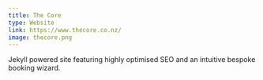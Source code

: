 ```yaml
---
title: The Core
type: Website
link: https://www.thecore.co.nz/
image: thecore.png
---
```


Jekyll powered site featuring highly optimised SEO and an intuitive bespoke booking wizard.
